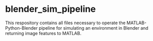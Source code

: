 # blender_sim_pipeline

This respository contains all files necessary to operate the MATLAB-Python-Blender pipeline for simulating an environment in Blender and returning image features to MATLAB. 


